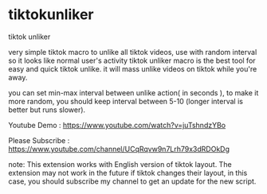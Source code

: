 # tiktokunliker
tiktok unliker


very simple tiktok macro to unlike all tiktok videos, use with random interval so it looks like normal user's activity tiktok unliker macro is the best tool for easy and quick tiktok unlike. it will mass unlike videos on tiktok while you're away.

you can set min-max interval between unlike action( in seconds ), to make it more random, you should keep interval between 5-10 (longer interval is better but runs slower).

Youtube Demo : https://www.youtube.com/watch?v=juTshndzYBo

Please Subscribe : https://www.youtube.com/channel/UCqRqvw9n7Lrh79x3dRDOkDg

note:
This extension works with English version of tiktok layout. The extension may not work in the future if tiktok changes their layout, in this case, you should subscribe my channel to get an update for the new script.
